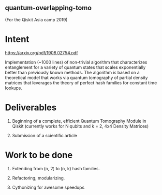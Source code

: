 ## quantum-overlapping-tomo

(For the Qiskit Asia camp 2019)

# Intent

https://arxiv.org/pdf/1908.02754.pdf

Implementation (~1000 lines) of non-trivial algorithm that characterizes entanglement for a variety of quantum states that scales exponentially better than previously known methods. The algorithm is based on a theoretical model that works via quantum tomography of partial density matrices that leverages the theory of perfect hash families for constant time lookups. 


# Deliverables

 1. Beginning of a complete, efficient Quantum Tomography Module in Qiskit (currently works for N qubits and k = 2, 4x4 Density Matrices)
 
 2. Submission of a scientific article
 
 
 # Work to be done
 
 1. Extending from (n, 2) to (n, k) hash families.
 
 2. Refactoring, modularizing.
 
 3. Cythonizing for awesome speedups.
